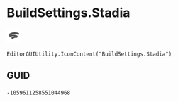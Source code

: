 # BuildSettings.Stadia
![](/img/BuildSettings.Stadia.png)

``` CSharp
EditorGUIUtility.IconContent("BuildSettings.Stadia")
```
## GUID
```
-1059611258551044968
```
